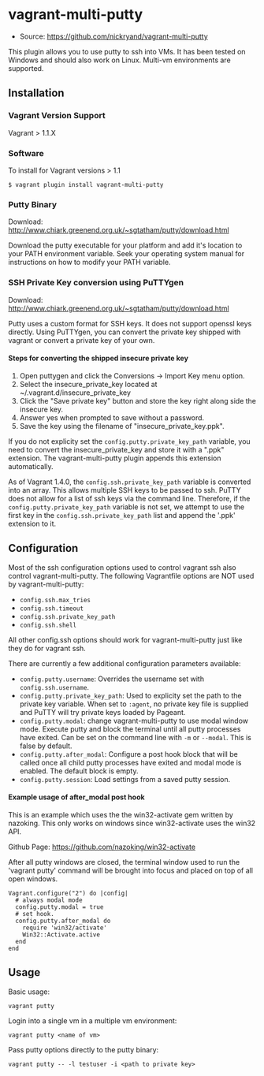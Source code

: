 # vagrant-multi-putty

* Source: https://github.com/nickryand/vagrant-multi-putty

This plugin allows you to use putty to ssh into VMs. It has been tested on
Windows and should also work on Linux. Multi-vm environments are supported.

## Installation
### Vagrant Version Support
Vagrant > 1.1.X
### Software
To install for Vagrant versions > 1.1
```
$ vagrant plugin install vagrant-multi-putty
```

### Putty Binary
Download: http://www.chiark.greenend.org.uk/~sgtatham/putty/download.html

Download the putty executable for your platform and add it's location to your
PATH environment variable. Seek your operating system manual for instructions
on how to modify your PATH variable.

### SSH Private Key conversion using PuTTYgen
Download: http://www.chiark.greenend.org.uk/~sgtatham/putty/download.html

Putty uses a custom format for SSH keys. It does not support openssl keys
directly. Using PuTTYgen, you can convert the private key shipped with vagrant
or convert a private key of your own.

#### Steps for converting the shipped insecure private key
 1. Open puttygen and click the Conversions -> Import Key menu option.
 2. Select the insecure_private_key located at ~/.vagrant.d/insecure_private_key
 3. Click the "Save private key" button and store the key right along side the
    insecure key.
 4. Answer yes when prompted to save without a password.
 5. Save the key using the filename of "insecure_private_key.ppk".

If you do not explicity set the `config.putty.private_key_path`
variable, you need to convert the insecure_private_key and store it
with a ".ppk" extension. The vagrant-multi-putty plugin appends this
extension automatically.

As of Vagrant 1.4.0, the `config.ssh.private_key_path` variable is converted into
an array. This allows multiple SSH keys to be passed to ssh. PuTTY does not
allow for a list of ssh keys via the command line. Therefore, if the
`config.putty.private_key_path` variable is not set, we attempt to use the first
key in the `config.ssh.private_key_path` list and append the '.ppk' extension
to it.

## Configuration
Most of the ssh configuration options used to control vagrant ssh also
control vagrant-multi-putty. The following Vagrantfile options are NOT used by
vagrant-multi-putty:

*    `config.ssh.max_tries`
*    `config.ssh.timeout`
*    `config.ssh.private_key_path`
*    `config.ssh.shell`

All other config.ssh options should work for vagrant-multi-putty just like they
do for vagrant ssh.

There are currently a few additional configuration parameters available:

*    `config.putty.username`: Overrides the username set with
    ` config.ssh.username`.
*    `config.putty.private_key_path`: Used to explicity set the path to the
     private key variable. When set to `:agent`, no private key file is supplied
     and PuTTY will try private keys loaded by Pageant.
*    `config.putty.modal`: change vagrant-multi-putty to use modal window mode.
     Execute putty and block the terminal until all putty processes have exited.
     Can be set on the command line with `-m` or `--modal`. This is false by default.
*    `config.putty.after_modal`: Configure a post hook block that will be called
     once all child putty processes have exited and modal mode is enabled. The
     default block is empty.
*    `config.putty.session`: Load settings from a saved putty session.

#### Example usage of after_modal post hook
This is an example which uses the the win32-activate gem written by nazoking. This
only works on windows since win32-activate uses the win32 API.

Github Page: https://github.com/nazoking/win32-activate

After all putty windows are closed, the terminal window used to run the 'vagrant putty'
command will be brought into focus and placed on top of all open windows.
```
Vagrant.configure("2") do |config|
  # always modal mode
  config.putty.modal = true
  # set hook.
  config.putty.after_modal do
    require 'win32/activate'
    Win32::Activate.active
  end
end
```

## Usage
Basic usage:
```
vagrant putty
```

Login into a single vm in a multiple vm environment:
```
vagrant putty <name of vm>
```

Pass putty options directly to the putty binary:
```
vagrant putty -- -l testuser -i <path to private key>
```
